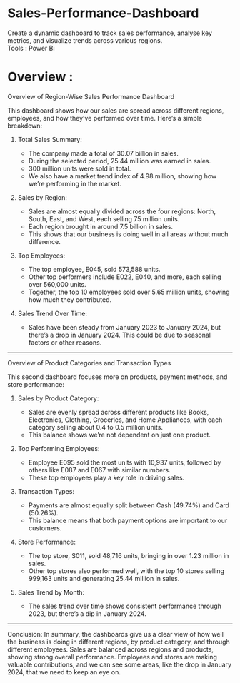 # Sales-Performance-Dashboard
Create a dynamic dashboard to track sales performance, analyse key metrics, and  visualize trends across various regions.
<br>
Tools : Power Bi
<br>
# Overview :

 
 Overview of Region-Wise Sales Performance Dashboard

This dashboard shows how our sales are spread across different regions, employees, and how they’ve performed over time. Here’s a simple breakdown:

1. Total Sales Summary:
   - The company made a total of 30.07 billion in sales.
   - During the selected period, 25.44 million was earned in sales.
   - 300 million units were sold in total.
   - We also have a market trend index of 4.98 million, showing how we’re performing in the market.

2. Sales by Region:
   - Sales are almost equally divided across the four regions: North, South, East, and West, each selling 75 million units.
   - Each region brought in around 7.5 billion in sales.
   - This shows that our business is doing well in all areas without much difference.

3. Top Employees:
   - The top employee, E045, sold 573,588 units.
   - Other top performers include E022, E040, and more, each selling over 560,000 units.
   - Together, the top 10 employees sold over 5.65 million units, showing how much they contributed.

4. Sales Trend Over Time:
   - Sales have been steady from January 2023 to January 2024, but there’s a drop in January 2024. This could be due to seasonal factors or other reasons.

---

Overview of Product Categories and Transaction Types

This second dashboard focuses more on products, payment methods, and store performance:

1. Sales by Product Category:
   - Sales are evenly spread across different products like Books, Electronics, Clothing, Groceries, and Home Appliances, with each category selling about 0.4 to 0.5 million units.
   - This balance shows we’re not dependent on just one product.

2. Top Performing Employees:
   - Employee E095 sold the most units with 10,937 units, followed by others like E087 and E067 with similar numbers.
   - These top employees play a key role in driving sales.

3. Transaction Types:
   - Payments are almost equally split between Cash (49.74%) and Card (50.26%).
   - This balance means that both payment options are important to our customers.

4. Store Performance:
   - The top store, S011, sold 48,716 units, bringing in over 1.23 million in sales.
   - Other top stores also performed well, with the top 10 stores selling 999,163 units and generating 25.44 million in sales.

5. Sales Trend by Month:
   - The sales trend over time shows consistent performance through 2023, but there’s a dip in January 2024.

---

Conclusion:
In summary, the dashboards give us a clear view of how well the business is doing in different regions, by product category, and through different employees. Sales are balanced across regions and products, showing strong overall performance. Employees and stores are making valuable contributions, and we can see some areas, like the drop in January 2024, that we need to keep an eye on.
